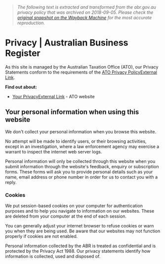 > *The following text is extracted and transformed from the abr.gov.au privacy policy that was archived on 2018-09-05. Please check the [original snapshot on the Wayback Machine](https://web.archive.org/web/20180905111304id_/https%3A//abr.gov.au/General-information/Privacy) for the most accurate reproduction.*

# Privacy | Australian Business Register

As this site is managed by the Australian Taxation Office (ATO), our Privacy Statements conform to the requirements of the [ATO Privacy PolicyExternal Link](https://www.ato.gov.au/About-ATO/Access,-accountability-and-reporting/In-detail/Privacy-policy/).

**Find out about:**

  * [Your PrivacyExternal Link](https://www.ato.gov.au/About-ATO/Access,-accountability-and-reporting/Your-privacy/) \- ATO website



## Your personal information when using this website

We don't collect your personal information when you browse this website.

No attempt will be made to identify users, or their browsing activities, except in an investigation, where a law enforcement agency may exercise a warrant to inspect the internet web server logs.

Personal information will only be collected through this website when you submit information through the website's feedback, enquiry or subscription forms. These forms will ask you to provide personal details such as your name, email address or phone number in order for us to contact you with a reply.

### **Cookies**

We put session-based cookies on your computer for authentication purposes and to help you navigate to information on our websites. These are deleted from your computer at the end of each session.

You can generally adjust your internet browser to refuse cookies or warn you when they are being used. Be aware that our websites may not function properly if cookies are not enabled.

Personal information collected by the ABR is treated as confidential and is protected by the Privacy Act 1988. Our privacy statements identify how information is collected, used and disposed of. 
